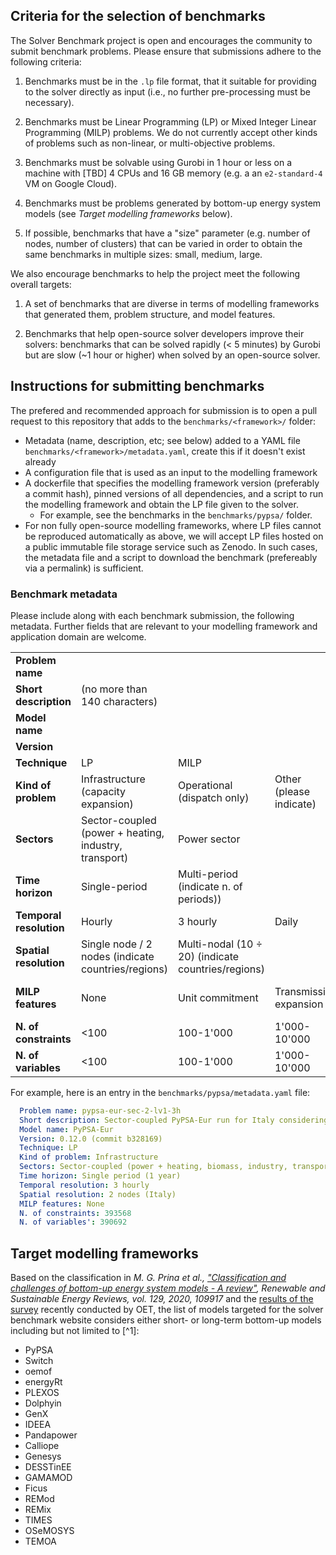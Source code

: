 ## Criteria for the selection of benchmarks

The Solver Benchmark project is open and encourages the community to submit benchmark problems. Please ensure that submissions adhere to the following criteria:

1. Benchmarks must be in the `.lp` file format, that it suitable for providing to the solver directly as input (i.e., no further pre-processing must be necessary).

1. Benchmarks must be Linear Programming (LP) or Mixed Integer Linear Programming (MILP) problems. We do not currently accept other kinds of problems such as non-linear, or multi-objective problems.

1. Benchmarks must be solvable using Gurobi in 1 hour or less on a machine with [TBD] 4 CPUs and 16 GB memory (e.g. a an `e2-standard-4` VM on Google Cloud).

1. Benchmarks must be problems generated by bottom-up energy system models (see *Target modelling frameworks* below).

1. If possible, benchmarks that have a "size" parameter (e.g. number of nodes, number of clusters) that can be varied in order to obtain the same benchmarks in multiple sizes: small, medium, large.

We also encourage benchmarks to help the project meet the following overall targets:

1. A set of benchmarks that are diverse in terms of modelling frameworks that generated them, problem structure, and model features.

1. Benchmarks that help open-source solver developers improve their solvers: benchmarks that can be solved rapidly (< 5 minutes) by Gurobi but are slow (~1 hour or higher) when solved by an open-source solver.

## Instructions for submitting benchmarks

The prefered and recommended approach for submission is to open a pull request to this repository that adds to the `benchmarks/<framework>/` folder:
- Metadata (name, description, etc; see below) added to a YAML file `benchmarks/<framework>/metadata.yaml`, create this if it doesn't exist already
- A configuration file that is used as an input to the modelling framework
- A dockerfile that specifies the modelling framework version (preferably a commit hash), pinned versions of all dependencies, and a script to run the modelling framework and obtain the LP file given to the solver.
    - For example, see the benchmarks in the `benchmarks/pypsa/` folder.
- For non fully open-source modelling frameworks, where LP files cannot be reproduced automatically as above, we will accept LP files hosted on a public immutable file storage service such as Zenodo. In such cases, the metadata file and a script to download the benchmark (prefereably via a permalink) is sufficient.

### Benchmark metadata

Please include along with each benchmark submission, the following metadata. Further fields that are relevant to your modelling framework and application domain are welcome.

||||||||
| -- | -- | -- | -- | -- | -- | -- |
| **Problem name** |
| **Short description** | (no more than 140 characters) |
| **Model name** |
| **Version** |
| **Technique** | LP | MILP |
| **Kind of problem** | Infrastructure (capacity expansion) | Operational (dispatch only) | Other (please indicate) |
| **Sectors** | Sector-coupled (power + heating, industry, transport) | Power sector |
| **Time horizon** | Single-period | Multi-period (indicate n. of periods)) |
| **Temporal resolution** | Hourly | 3 hourly | Daily | Yearly |
| **Spatial resolution** | Single node / 2 nodes (indicate countries/regions) | Multi-nodal (10 $\div$ 20) (indicate countries/regions) |
| **MILP features** | None | Unit commitment | Transmission expansion | Other (please indicate) |
| **N. of constraints** | <100| 100-1'000| 1'000-10'000| 10'000-100'000| 100'000-1'000'000 | 1'000'000-10'000'000 |
| **N. of variables** | <100| 100-1'000| 1'000-10'000| 10'000-100'000| 100'000-1'000'000 | 1'000'000-10'000'000 |

For example, here is an entry in the `benchmarks/pypsa/metadata.yaml` file:

```yaml
  Problem name: pypsa-eur-sec-2-lv1-3h
  Short description: Sector-coupled PyPSA-Eur run for Italy considering 2050 as single planning horizon (LP, lot of variables, strongly intermeshed constraints)
  Model name: PyPSA-Eur
  Version: 0.12.0 (commit b328169)
  Technique: LP
  Kind of problem: Infrastructure
  Sectors: Sector-coupled (power + heating, biomass, industry, transport)
  Time horizon: Single period (1 year)
  Temporal resolution: 3 hourly
  Spatial resolution: 2 nodes (Italy)
  MILP features: None
  N. of constraints: 393568
  N. of variables': 390692
```

## Target modelling frameworks

Based on the classification in *M. G. Prina et al., ["Classification and challenges of bottom-up energy system models - A review"](https://www.sciencedirect.com/science/article/pii/S1364032120302082), Renewable and Sustainable Energy Reviews, vol. 129, 2020, 109917* and the [results of the survey](https://zenodo.org/records/13354034) recently conducted by OET, the list of models targeted for the solver benchmark website considers either short- or long-term bottom-up models including but not limited to [^1]:
- PyPSA
- Switch
- oemof
- energyRt
- PLEXOS
- Dolphyin
- GenX
- IDEEA
- Pandapower
- Calliope
- Genesys
- DESSTinEE
- GAMAMOD
- Ficus
- REMod
- REMix
- TIMES
- OSeMOSYS
- TEMOA
